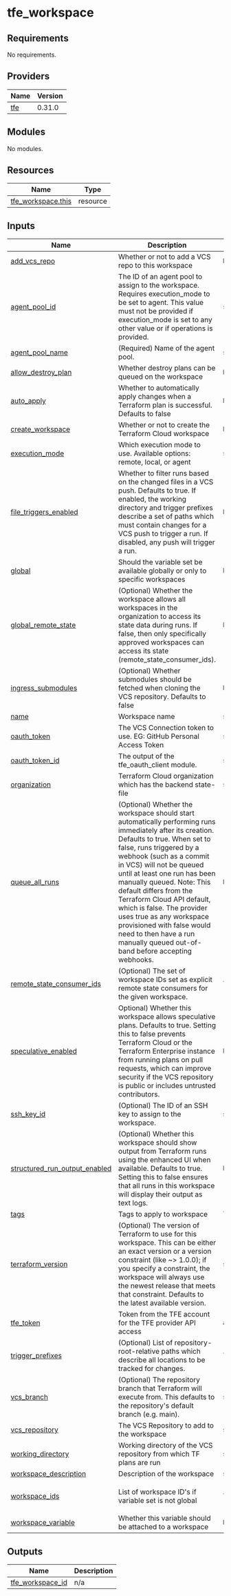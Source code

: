 # tfe_workspace

<!-- BEGINNING OF PRE-COMMIT-TERRAFORM DOCS HOOK -->
## Requirements

No requirements.

## Providers

| Name | Version |
|------|---------|
| <a name="provider_tfe"></a> [tfe](#provider\_tfe) | 0.31.0 |

## Modules

No modules.

## Resources

| Name | Type |
|------|------|
| [tfe_workspace.this](https://registry.terraform.io/providers/hashicorp/tfe/latest/docs/resources/workspace) | resource |

## Inputs

| Name | Description | Type | Default | Required |
|------|-------------|------|---------|:--------:|
| <a name="input_add_vcs_repo"></a> [add\_vcs\_repo](#input\_add\_vcs\_repo) | Whether or not to add a VCS repo to this workspace | `bool` | `false` | no |
| <a name="input_agent_pool_id"></a> [agent\_pool\_id](#input\_agent\_pool\_id) | The ID of an agent pool to assign to the workspace. Requires execution\_mode to be set to agent. This value must not be provided if execution\_mode is set to any other value or if operations is provided. | `string` | `""` | no |
| <a name="input_agent_pool_name"></a> [agent\_pool\_name](#input\_agent\_pool\_name) | (Required) Name of the agent pool. | `string` | `""` | no |
| <a name="input_allow_destroy_plan"></a> [allow\_destroy\_plan](#input\_allow\_destroy\_plan) | Whether destroy plans can be queued on the workspace | `bool` | `false` | no |
| <a name="input_auto_apply"></a> [auto\_apply](#input\_auto\_apply) | Whether to automatically apply changes when a Terraform plan is successful. Defaults to false | `bool` | `false` | no |
| <a name="input_create_workspace"></a> [create\_workspace](#input\_create\_workspace) | Whether or not to create the Terraform Cloud workspace | `bool` | `false` | no |
| <a name="input_execution_mode"></a> [execution\_mode](#input\_execution\_mode) | Which execution mode to use. Available options: remote, local, or agent | `string` | `"remote"` | no |
| <a name="input_file_triggers_enabled"></a> [file\_triggers\_enabled](#input\_file\_triggers\_enabled) | Whether to filter runs based on the changed files in a VCS push. Defaults to true. If enabled, the working directory and trigger prefixes describe a set of paths which must contain changes for a VCS push to trigger a run. If disabled, any push will trigger a run. | `bool` | `true` | no |
| <a name="input_global"></a> [global](#input\_global) | Should the variable set be available globally or only to specific workspaces | `bool` | `false` | no |
| <a name="input_global_remote_state"></a> [global\_remote\_state](#input\_global\_remote\_state) | (Optional) Whether the workspace allows all workspaces in the organization to access its state data during runs. If false, then only specifically approved workspaces can access its state (remote\_state\_consumer\_ids). | `bool` | `false` | no |
| <a name="input_ingress_submodules"></a> [ingress\_submodules](#input\_ingress\_submodules) | (Optional) Whether submodules should be fetched when cloning the VCS repository. Defaults to false | `bool` | `false` | no |
| <a name="input_name"></a> [name](#input\_name) | Workspace name | `string` | n/a | yes |
| <a name="input_oauth_token"></a> [oauth\_token](#input\_oauth\_token) | The VCS Connection token to use. EG: GitHub Personal Access Token | `string` | `""` | no |
| <a name="input_oauth_token_id"></a> [oauth\_token\_id](#input\_oauth\_token\_id) | The output of the tfe\_oauth\_client module. | `string` | n/a | yes |
| <a name="input_organization"></a> [organization](#input\_organization) | Terraform Cloud organization which has the backend state-file | `string` | n/a | yes |
| <a name="input_queue_all_runs"></a> [queue\_all\_runs](#input\_queue\_all\_runs) | (Optional) Whether the workspace should start automatically performing runs immediately after its creation. Defaults to true. When set to false, runs triggered by a webhook (such as a commit in VCS) will not be queued until at least one run has been manually queued. Note: This default differs from the Terraform Cloud API default, which is false. The provider uses true as any workspace provisioned with false would need to then have a run manually queued out-of-band before accepting webhooks. | `bool` | `false` | no |
| <a name="input_remote_state_consumer_ids"></a> [remote\_state\_consumer\_ids](#input\_remote\_state\_consumer\_ids) | (Optional) The set of workspace IDs set as explicit remote state consumers for the given workspace. | `list(string)` | <pre>[<br>  ""<br>]</pre> | no |
| <a name="input_speculative_enabled"></a> [speculative\_enabled](#input\_speculative\_enabled) | Optional) Whether this workspace allows speculative plans. Defaults to true. Setting this to false prevents Terraform Cloud or the Terraform Enterprise instance from running plans on pull requests, which can improve security if the VCS repository is public or includes untrusted contributors. | `bool` | `true` | no |
| <a name="input_ssh_key_id"></a> [ssh\_key\_id](#input\_ssh\_key\_id) | (Optional) The ID of an SSH key to assign to the workspace. | `string` | `""` | no |
| <a name="input_structured_run_output_enabled"></a> [structured\_run\_output\_enabled](#input\_structured\_run\_output\_enabled) | (Optional) Whether this workspace should show output from Terraform runs using the enhanced UI when available. Defaults to true. Setting this to false ensures that all runs in this workspace will display their output as text logs. | `bool` | `true` | no |
| <a name="input_tags"></a> [tags](#input\_tags) | Tags to apply to workspace | `list(string)` | `[]` | no |
| <a name="input_terraform_version"></a> [terraform\_version](#input\_terraform\_version) | (Optional) The version of Terraform to use for this workspace. This can be either an exact version or a version constraint (like ~> 1.0.0); if you specify a constraint, the workspace will always use the newest release that meets that constraint. Defaults to the latest available version. | `string` | `"1.2.0"` | no |
| <a name="input_tfe_token"></a> [tfe\_token](#input\_tfe\_token) | Token from the TFE account for the TFE provider API access | `any` | n/a | yes |
| <a name="input_trigger_prefixes"></a> [trigger\_prefixes](#input\_trigger\_prefixes) | (Optional) List of repository-root-relative paths which describe all locations to be tracked for changes. | `list(string)` | <pre>[<br>  ""<br>]</pre> | no |
| <a name="input_vcs_branch"></a> [vcs\_branch](#input\_vcs\_branch) | (Optional) The repository branch that Terraform will execute from. This defaults to the repository's default branch (e.g. main). | `string` | `"main"` | no |
| <a name="input_vcs_repository"></a> [vcs\_repository](#input\_vcs\_repository) | The VCS Repository to add to the workspace | `string` | `""` | no |
| <a name="input_working_directory"></a> [working\_directory](#input\_working\_directory) | Working directory of the VCS repository from which TF plans are run | `string` | `"/"` | no |
| <a name="input_workspace_description"></a> [workspace\_description](#input\_workspace\_description) | Description of the workspace | `string` | `""` | no |
| <a name="input_workspace_ids"></a> [workspace\_ids](#input\_workspace\_ids) | List of workspace ID's if variable set is not global | `list(string)` | <pre>[<br>  ""<br>]</pre> | no |
| <a name="input_workspace_variable"></a> [workspace\_variable](#input\_workspace\_variable) | Whether this variable should be attached to a workspace | `bool` | `false` | no |

## Outputs

| Name | Description |
|------|-------------|
| <a name="output_tfe_workspace_id"></a> [tfe\_workspace\_id](#output\_tfe\_workspace\_id) | n/a |
<!-- END OF PRE-COMMIT-TERRAFORM DOCS HOOK -->
